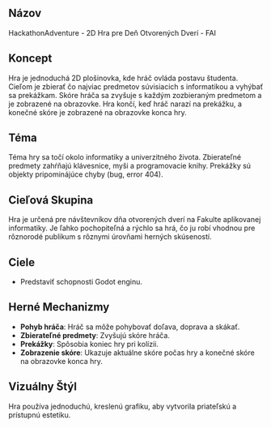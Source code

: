 ## Názov
HackathonAdventure - 2D Hra pre Deň Otvorených Dverí - FAI

## Koncept
Hra je jednoduchá 2D plošinovka, kde hráč ovláda postavu študenta. Cieľom je zbierať čo najviac predmetov súvisiacich s informatikou a vyhýbať sa prekážkam. Skóre hráča sa zvyšuje s každým zozbieraným predmetom a je zobrazené na obrazovke. Hra končí, keď hráč narazí na prekážku, a konečné skóre je zobrazené na obrazovke konca hry.

## Téma
Téma hry sa točí okolo informatiky a univerzitného života. Zbierateľné predmety zahŕňajú klávesnice, myši a programovacie knihy. Prekážky sú objekty pripominájúce chyby (bug, error 404).

## Cieľová Skupina
Hra je určená pre návštevníkov dňa otvorených dverí na Fakulte aplikovanej informatiky. Je ľahko pochopiteľná a rýchlo sa hrá, čo ju robí vhodnou pre rôznorodé publikum s rôznymi úrovňami herných skúseností.

## Ciele
- Predstaviť schopnosti Godot enginu.

## Herné Mechanizmy
- **Pohyb hráča**: Hráč sa môže pohybovať doľava, doprava a skákať.
- **Zbierateľné predmety**: Zvyšujú skóre hráča.
- **Prekážky**: Spôsobia koniec hry pri kolízii.
- **Zobrazenie skóre**: Ukazuje aktuálne skóre počas hry a konečné skóre na obrazovke konca hry.

## Vizuálny Štýl
Hra používa jednoduchú, kreslenú grafiku, aby vytvorila priateľskú a prístupnú estetiku.
